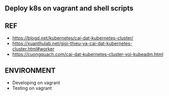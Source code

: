 ## Deploy k8s on vagrant and shell scripts

## REF
- https://blogd.net/kubernetes/cai-dat-kubernetes-cluster/
- https://xuanthulab.net/gioi-thieu-va-cai-dat-kubernetes-cluster.html#worker
- https://cuongquach.com/cai-dat-kubernetes-cluster-voi-kubeadm.html



## ENVIRONMENT
- Developing on vagrant
- Testing on vagrant
